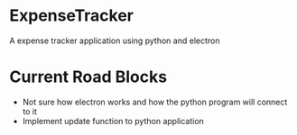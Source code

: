 # ExpenseTracker
A expense tracker application using python and electron 
# Current Road Blocks 
- Not sure how electron works and how the python program will connect to it 
- Implement update function to python application 
